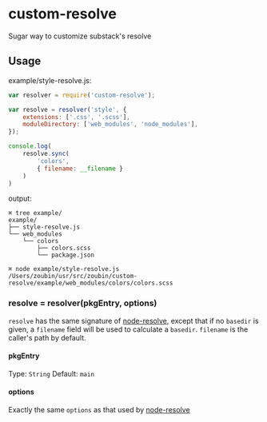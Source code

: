 # custom-resolve
Sugar way to customize substack's resolve

## Usage

example/style-resolve.js:

```javascript
var resolver = require('custom-resolve');

var resolve = resolver('style', {
    extensions: ['.css', '.scss'],
    moduleDirectory: ['web_modules', 'node_modules'],
});

console.log(
    resolve.sync(
        'colors',
        { filename: __filename }
    )
)
```

output:

```
⌘ tree example/
example/
├── style-resolve.js
└── web_modules
    └── colors
        ├── colors.scss
        └── package.json

```

```
⌘ node example/style-resolve.js
/Users/zoubin/usr/src/zoubin/custom-resolve/example/web_modules/colors/colors.scss
```

### resolve = resolver(pkgEntry, options)

`resolve` has the same signature of [node-resolve](https://github.com/substack/node-resolve), except that if no `basedir` is given, a `filename` field will be used to calculate a `basedir`. `filename` is the caller's path by default.

#### pkgEntry

Type: `String`
Default: `main`

#### options

Exactly the same `options` as that used by [node-resolve](https://github.com/substack/node-resolve)

